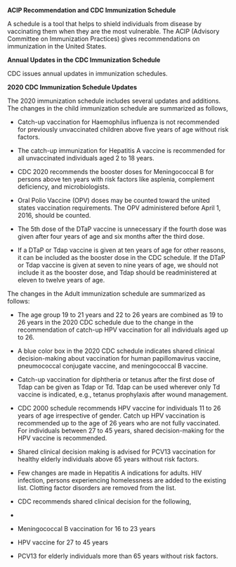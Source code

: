 **ACIP Recommendation and CDC Immunization Schedule**

A schedule is a tool that helps to shield individuals from disease by vaccinating them when they are the most vulnerable. The ACIP (Advisory Committee on Immunization Practices) gives recommendations on immunization in the United States.

**Annual Updates in the CDC Immunization Schedule**

CDC issues annual updates in immunization schedules.

**2020 CDC Immunization Schedule Updates**

The 2020 immunization schedule includes several updates and additions. The changes in the child immunization schedule are summarized as follows,

- Catch-up vaccination for Haemophilus influenza is not recommended for previously unvaccinated children above five years of age without risk factors.

- The catch-up immunization for Hepatitis A vaccine is recommended for all unvaccinated individuals aged 2 to 18 years.

- CDC 2020 recommends the booster doses for Meningococcal B for persons above ten years with risk factors like asplenia, complement deficiency, and microbiologists.

- Oral Polio Vaccine (OPV) doses may be counted toward the united states vaccination requirements. The OPV administered before April 1, 2016, should be counted.

- The 5th dose of the DTaP vaccine is unnecessary if the fourth dose was given after four years of age and six months after the third dose.

- If a DTaP or Tdap vaccine is given at ten years of age for other reasons, it can be included as the booster dose in the CDC schedule. If the DTaP or Tdap vaccine is given at seven to nine years of age, we should not include it as the booster dose, and Tdap should be readministered at eleven to twelve years of age.

The changes in the Adult immunization schedule are summarized as follows:

- The age group 19 to 21 years and 22 to 26 years are combined as 19 to 26 years in the 2020 CDC schedule due to the change in the recommendation of catch-up HPV vaccination for all individuals aged up to 26.

- A blue color box in the 2020 CDC schedule indicates shared clinical decision-making about vaccination for human papillomavirus vaccine, pneumococcal conjugate vaccine, and meningococcal B vaccine.

- Catch-up vaccination for diphtheria or tetanus after the first dose of Tdap can be given as Tdap or Td. Tdap can be used wherever only Td vaccine is indicated, e.g., tetanus prophylaxis after wound management.

- CDC 2000 schedule recommends HPV vaccine for individuals 11 to 26 years of age irrespective of gender. Catch up HPV vaccination is recommended up to the age of 26 years who are not fully vaccinated. For individuals between 27 to 45 years, shared decision-making for the HPV vaccine is recommended.

- Shared clinical decision making is advised for PCV13 vaccination for healthy elderly individuals above 65 years without risk factors.

- Few changes are made in Hepatitis A indications for adults. HIV infection, persons experiencing homelessness are added to the existing list. Clotting factor disorders are removed from the list.

- CDC recommends shared clinical decision for the following,

- 
              
- Meningococcal B vaccination for 16 to 23 years
              
              
- HPV vaccine for 27 to 45 years 
              
              
- PCV13 for elderly individuals more than 65 years without risk factors.